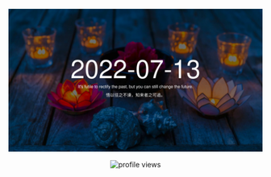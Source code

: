 <!-- [START DAILY SAYING] -->
<!-- Please keep comment here to allow auto update -->
<p align="center"><img src="assets/daily-saying/2022-07-13.svg"/></p>
<!-- [END DAILY SAYING] -->

<p align="center"><img alt="profile views" src="https://komarev.com/ghpvc/?username=bubkoo&color=brightgreen&style=flat-square&label=PROFILE+VIEWS" /></p>
